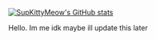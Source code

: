 [![SupKittyMeow's GitHub stats](https://github-readme-stats.vercel.app/api?username=SupKittyMeow)](https://github.com/anuraghazra/github-readme-stats)

Hello.
Im me
idk maybe ill update this later
